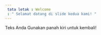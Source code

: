 ```yaml
---
 tata letak : Welcome
 : " Selamat datang di slide kedua kami! "
---
```

Teks Anda 
Gunakan panah kiri untuk kembali!
